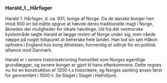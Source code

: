 ### Harald_1._Hårfager


Harald 1. Hårfager, d. ca. 931, konge af Norge. Da de danske konger hen imod 900 en tid måtte opgive at hævde deres traditionelle magt i Norge, åbnedes der muligheder for lokale høvdinge. Ud fra det vestnorske kystområde søgte Harald at lægge resten af Norge under sig, men nåede næppe på noget tidspunkt at beherske hele landet. Han lod sin søn Håkon opfostre i England hos kong Athelstan, formentlig et udtryk for en politisk alliance mod Danmark.

Harald er i senere historieskrivning fremstillet som Norges egentlige grundlægger, og senere konger er gjort til hans efterkommere. Dette regnes nu for en konstruktion af 1200-t.s historikere, og Norges samling anses først for gennemført i 1000-t. Se Slaget i Slaget i Hafrsfjord.